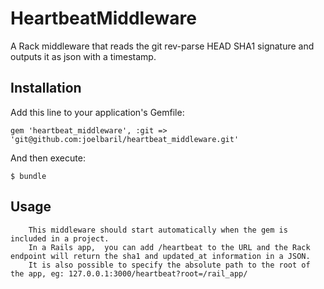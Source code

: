 # HeartbeatMiddleware

A Rack middleware that reads the git rev-parse HEAD SHA1 signature and outputs it as json with a timestamp.

## Installation

Add this line to your application's Gemfile:

    gem 'heartbeat_middleware', :git => 'git@github.com:joelbaril/heartbeat_middleware.git'

And then execute:

    $ bundle

## Usage

		This middleware should start automatically when the gem is included in a project.
		In a Rails app,  you can add /heartbeat to the URL and the Rack endpoint will return the sha1 and updated_at information in a JSON.
		It is also possible to specify the absolute path to the root of the app, eg: 127.0.0.1:3000/heartbeat?root=/rail_app/

